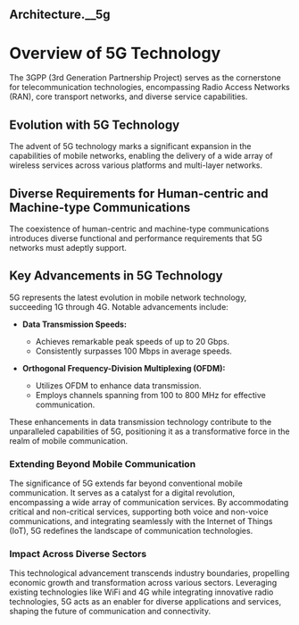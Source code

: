 ## Architecture.__5g ##

# Overview of 5G Technology

The 3GPP (3rd Generation Partnership Project) serves as the cornerstone for telecommunication technologies, encompassing Radio Access Networks (RAN), core transport networks, and diverse service capabilities.

## Evolution with 5G Technology

The advent of 5G technology marks a significant expansion in the capabilities of mobile networks, enabling the delivery of a wide array of wireless services across various platforms and multi-layer networks.

## Diverse Requirements for Human-centric and Machine-type Communications

The coexistence of human-centric and machine-type communications introduces diverse functional and performance requirements that 5G networks must adeptly support.

## Key Advancements in 5G Technology

5G represents the latest evolution in mobile network technology, succeeding 1G through 4G. Notable advancements include:

- **Data Transmission Speeds:**
  - Achieves remarkable peak speeds of up to 20 Gbps.
  - Consistently surpasses 100 Mbps in average speeds.

- **Orthogonal Frequency-Division Multiplexing (OFDM):**
  - Utilizes OFDM to enhance data transmission.
  - Employs channels spanning from 100 to 800 MHz for effective communication.

These enhancements in data transmission technology contribute to the unparalleled capabilities of 5G, positioning it as a transformative force in the realm of mobile communication.



### Extending Beyond Mobile Communication

The significance of 5G extends far beyond conventional mobile communication. It serves as a catalyst for a digital revolution, encompassing a wide array of communication services. By accommodating critical and non-critical services, supporting both voice and non-voice communications, and integrating seamlessly with the Internet of Things (IoT), 5G redefines the landscape of communication technologies.

### Impact Across Diverse Sectors

This technological advancement transcends industry boundaries, propelling economic growth and transformation across various sectors. Leveraging existing technologies like WiFi and 4G while integrating innovative radio technologies, 5G acts as an enabler for diverse applications and services, shaping the future of communication and connectivity.
